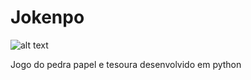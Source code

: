 # Jokenpo
![alt text](https://s8.postimg.cc/p4zwwtd91/pedra_e_papel.png)


Jogo do pedra papel e tesoura desenvolvido em python
